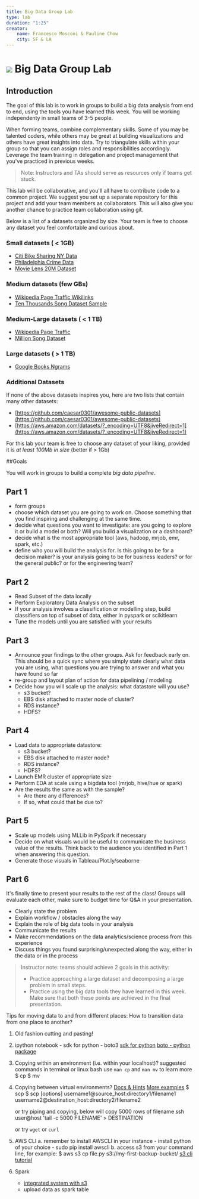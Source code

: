 ```yaml
---
title: Big Data Group Lab
type: lab
duration: "1:25"
creator:
    name: Francesco Mosconi & Pauline Chow
    city: SF & LA
---
```


# ![](https://ga-dash.s3.amazonaws.com/production/assets/logo-9f88ae6c9c3871690e33280fcf557f33.png) Big Data Group Lab

## Introduction

The goal of this lab is to work in groups to build a big data analysis from end to end, using the tools you have learned this week. You will be working independenty in small teams of 3-5 people. 

When forming teams, combine complementary skills. Some of you may be talented coders, while others may be great at building visualizations and others have great insights into data. Try to triangulate skills within your group so that you can assign roles and responsibilities accordingly. Leverage the team training in delegation and project management that you've practiced in previous weeks.

> Note: Instructors and TAs should serve as resources only if teams get stuck.

This lab will be collaborative, and you'll all have to contribute code to a common project. We suggest you set up a separate repository for this project and add your team members as collaborators. This will also give you another chance to practice team collaboration using git.

Below is a list of a datasets organized by size. Your team is free to choose any dataset you feel comfortable and curious about.

### Small datasets ( < 1GB)

- [Citi Bike Sharing NY Data](https://s3.amazonaws.com/tripdata/index.html)
- [Philadelphia Crime Data](https://www.opendataphilly.org/dataset/crime-incidents/resource/d6369e07-da6d-401b-bf6e-93fdfacdf24d)
- [Movie Lens 20M Dataset](http://grouplens.org/datasets/movielens/20m/)

### Medium datasets (few GBs)
- [Wikipedia Page Traffic Wikilinks](https://aws.amazon.com/datasets/wikipedia-traffic-statistics-v2/?tag=datasets%23keywords%23encyclopedic)
- [Ten Thousands Song Dataset Sample](https://aws.amazon.com/datasets/million-song-sample-dataset/?_encoding=UTF8&jiveRedirect=1)

### Medium-Large datasets ( < 1 TB)

- [Wikipedia Page Traffic](https://aws.amazon.com/datasets/wikipedia-traffic-statistics-v2/?tag=datasets%23keywords%23encyclopedic)
- [Million Song Dataset](https://aws.amazon.com/datasets/million-song-dataset/?_encoding=UTF8&jiveRedirect=1)

### Large datasets ( > 1 TB)

- [Google Books Ngrams](https://aws.amazon.com/datasets/google-books-ngrams/)


### Additional Datasets
If none of the above datasets inspires you, here are two lists that contain many other datasets:

- [https://github.com/caesar0301/awesome-public-datasets](https://github.com/caesar0301/awesome-public-datasets)
- [https://aws.amazon.com/datasets/?_encoding=UTF8&jiveRedirect=1](https://aws.amazon.com/datasets/?_encoding=UTF8&jiveRedirect=1)

For this lab your team is free to choose any dataset of your liking, provided it is *at least 100Mb in size* (better if > 1Gb)


##Goals

You will work in groups to build a complete *big data pipeline*.

## Part 1
- form groups
- choose which dataset you are going to work on. Choose something that you find inspiring and challenging at the same time.
- decide what questions you want to investigate: are you going to explore it or build a model or both? Will you build a visualization or a dashboard?
- decide what is the most appropriate tool (aws, hadoop, mrjob, emr, spark, etc.)
- define who you will build the analysis for. Is this going to be for a decision maker? is your analysis going to be for business leaders? or for the general public? or for the engineering team?


## Part 2
- Read Subset of the data locally
- Perform Exploratory Data Analysis on the subset
- If your analysis involves a classification or modelling step, build classifiers on top of subset of data, either in pyspark or scikitlearn
- Tune the models until you are satisfied with your results

## Part 3
- Announce your findings to the other groups. Ask for feedback early on. This should be a quick sync where you simply state clearly what data you are using, what questions you are trying to answer and what you have found so far
- re-group and layout plan of action for data pipelining / modeling
- Decide how you will scale up the analysis: what datastore will you use?
    - s3 bucket?
    - EBS disk attached to master node of cluster?
    - RDS instance?
    - HDFS?

## Part 4
- Load data to appropriate datastore:
    - s3 bucket?
    - EBS disk attached to master node?
    - RDS instance?
    - HDFS?
- Launch EMR cluster of appropriate size
- Perform EDA at scale using a bigdata tool (mrjob, hive/hue or spark)
- Are the results the same as with the sample?
    - Are there any differences?
    - If so, what could that be due to?

## Part 5
- Scale up models using MLLib in PySpark if necessary
- Decide on what visuals would be useful to communicate the business value of the results. Think back to the audience you identified in Part 1 when answering this question.
- Generate those visuals in Tableau/Plot.ly/seaborne

## Part 6
It's finally time to present your results to the rest of the class! Groups will evaluate each other, make sure to budget time for Q&A in your presentation.

- Clearly state the problem 
- Explain workflow / obstacles along the way
- Explain the role of big data tools in your analysis
- Communicate the results
- Make recommendations on the data analytics/science process from this experience
- Discuss things you found surprising/unexpected along the way, either in the data or in the process


> Instructor note: teams should achieve 2 goals in this activity:
> - Practice approaching a large dataset and decomposing a large problem in small steps.
> - Practice using the big data tools they have learned in this week.
> Make sure that both these points are achieved in the final presentation.

Tips for moving data to and from different places:
How to transition data from one place to another?

1. Old fashion cutting and pasting! 

2. ipython notebook - sdk for python - boto3
	[sdk for python](https://aws.amazon.com/sdk-for-python/)
	[boto - python package](https://boto3.readthedocs.io/en/latest/guide/resources.html#actions)

3. Copying within an environment (i.e. within your localhost)?
	suggested commands in terminal or linux bash
	use `man cp` and `man mv` to learn more
	$ cp 
	$ mv

4. Copying between virtual environments?
 	[Docs & Hints](http://www.binarytides.com/linux-scp-command/)
 	[More examples](https://kb.iu.edu/d/agye)
 	$ scp
 	$ scp [options] username1@source_host:directory1/filename1 username2@destination_host:directory2/filename2

	or try piping and copying, below will copy 5000 rows of filename
	ssh user@host 'tail -c 5000 FILENAME' > DESTINATION 
	
	or try `wget` or `curl`

5. AWS CLI 
	a. remember to install AWSCLI in your instance
		- install python of your choice 
		- sudo pip install awscli
	b. access s3 from your command line, for example: 
	   $ aws s3 cp file.py s3://my-first-backup-bucket/
	   [s3 cli tutorial](https://aws.amazon.com/getting-started/tutorials/backup-to-s3-cli/)

6. Spark
	- [integrated system with s3](https://databricks.com/wp-content/uploads/2015/08/Databricks-how-to-data-import.pdf)
	- upload data as spark table

